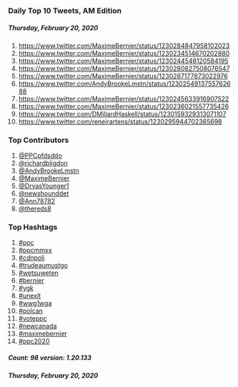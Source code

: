 ### Daily Top 10 Tweets, AM Edition
##### Thursday, February 20, 2020
 1) https://www.twitter.com/MaximeBernier/status/1230284847958102023
 2) https://www.twitter.com/MaximeBernier/status/1230234514670202880
 3) https://www.twitter.com/MaximeBernier/status/1230244548120584195
 4) https://www.twitter.com/MaximeBernier/status/1230280827508076547
 5) https://www.twitter.com/MaximeBernier/status/1230287177873022976
 6) https://www.twitter.com/AndyBrookeLmstn/status/1230254913755762688
 7) https://www.twitter.com/MaximeBernier/status/1230245633916907522
 8) https://www.twitter.com/MaximeBernier/status/1230236021557735426
 9) https://www.twitter.com/DMillardHaskell/status/1230159329313071107
10) https://www.twitter.com/reneirartens/status/1230295944702365698

### Top Contributors
  1) [@PPCpfdsddo](https://www.twitter.com/PPCpfdsddo)
  2) [@richardbligdon](https://www.twitter.com/richardbligdon)
  3) [@AndyBrookeLmstn](https://www.twitter.com/AndyBrookeLmstn)
  4) [@MaximeBernier](https://www.twitter.com/MaximeBernier)
  5) [@DryasYounger1](https://www.twitter.com/DryasYounger1)
  6) [@newshounddet](https://www.twitter.com/newshounddet)
  7) [@Ann78782](https://www.twitter.com/Ann78782)
  8) [@thereds8](https://www.twitter.com/thereds8)


### Top Hashtags

  1) [#ppc](https://www.twitter.com/hashtag/ppc)
  2) [#ppcmmxx](https://www.twitter.com/hashtag/ppcmmxx)
  3) [#cdnpoli](https://www.twitter.com/hashtag/cdnpoli)
  4) [#trudeaumustgo](https://www.twitter.com/hashtag/trudeaumustgo)
  5) [#wetsuweten](https://www.twitter.com/hashtag/wetsuweten)
  6) [#bernier](https://www.twitter.com/hashtag/bernier)
  7) [#ygk](https://www.twitter.com/hashtag/ygk)
  8) [#unexit](https://www.twitter.com/hashtag/unexit)
  9) [#wwg1wga](https://www.twitter.com/hashtag/wwg1wga)
 10) [#polcan](https://www.twitter.com/hashtag/polcan)
 11) [#voteppc](https://www.twitter.com/hashtag/voteppc)
 12) [#newcanada](https://www.twitter.com/hashtag/newcanada)
 13) [#maximebernier](https://www.twitter.com/hashtag/maximebernier)
 14) [#ppc2020](https://www.twitter.com/hashtag/ppc2020)

##### Count: 98	version: 1.20.133
##### Thursday, February 20, 2020


